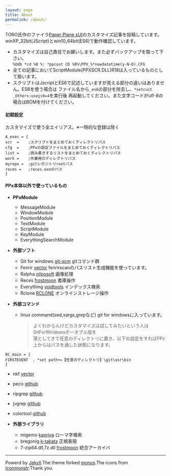 ```yaml
---
layout: page
title: About
permalink: /about/
---
```


TORO氏作のファイラ[Paper Plane xUI](http://toro.d.dooo.jp/slppx.html)のカスタマイズ記事を投稿しています。<BR>
winXP\_32bit(JScript)とwin10\_64bit(ES6)で動作確認しています。

 - カスタマイズは自己責任でお願いします。また必ずバックアップを取って下さい。<BR>
 `%Odb *cd %0 %: *ppcust CD %0%\PPX_%*nowdatetime(y-N-D).CFG`
 - 全ての記事においてScriptModule(PPXSCR.DLL)R18は入っているものとして扱います。
 - スクリプトはJscriptとES6で記述していますが見える部分の違いはありません。ES6を使う場合は
 ファイル名から`_es6`の部分を除去し、`*setcust _Others:usejs9=4`を実行後
 再起動してください。また文字コードがutf-8の場合はBOMを付けてください。

#### 初期設定
カスタマイズで使う全エイリアス。※一時的な登録は除く
```clean
A_exec = {
scr  =    ;スクリプトをまとめておくディレクトリパス
cfg  =    ;PPxの設定ファイルをまとめておくディレクトリパス
list =    ;読み書きするリストをまとめておくディレクトリパス
work =    ;作業用のディレクトリパス
myrepo =  ;gitレポジトリrootパス
reces =   ;reces.exeのパス
}
```

#### PPx本体以外で使っているもの
- **PPxModule**
  - MessageModule
  - WindowModule
  - PositionModule
  - TextModule
  - ScriptModule
  - KeyModule
  - EverythingSearchModule

- **外部ソフト**
   - Git for windows [git-scm](https://git-scm.com/download/win) gitコマンド群
   - Fenrir [vector](http://hp.vector.co.jp/authors/VA026310/) fenrirscanのパスリスト生成機能を使っています。
   - Ralpha [nilposoft](http://nilposoft.info/)  画像処理
   - Reces [frostmoon](http://frostmoon.sakura.ne.jp/) 書庫操作
   - Everything [voidtools](https://www.voidtools.com/) インデックス検索
   - Rclone [RCLONE](https://rclone.org/) オンラインストレージ操作

- **外部コマンド**
   - linux command(sed,xargs,grepなど) git for windowsに入っています。
     > よくわからんけどカスタマイズは試してみたいという人はGitForWindowsポータブル版を<BR>
     落としてきて任意のディレクトリに置き、以下の設定をすればPPc上からはパスを通した状態になります。
```clean
KC_main = {
FIRSTEVENT  , *set path+=【任意のディレクトリ】\git\usr\bin
}
```
   - nkf [vector](https://www.vector.co.jp/soft/win95/util/se295331.html)
   - peco [github](https://github.com/peco/peco/releases)
   - ripgrep [github](https://github.com/BurntSushi/ripgrep/releases)
   - jvgrep [github](https://github.com/mattn/jvgrep/releases)
   - colortool [github](https://github.com/microsoft/terminal/releases/tag/1904.29002)

- **外部ライブラリ**
   - migemo [kaoriya](https://www.kaoriya.net/software/cmigemo/) ローマ字検索
   - bregonig [k-takata](http://k-takata.o.oo7.jp/mysoft/bregonig.html) 正規表現
   - 7-zip64.dll,7z.dll [frostmoon](http://frostmoon.sakura.ne.jp/) 統合アーカイバ

---
<span style="text-align: center;">Powerd by [Jekyll](http://jekyllrb-ja.github.io/).The theme forked [monos](http://jekyllthemes.org/themes/monos/).The icons from [iconmonstr](https://iconmonstr.com/).Thank you.</span>
